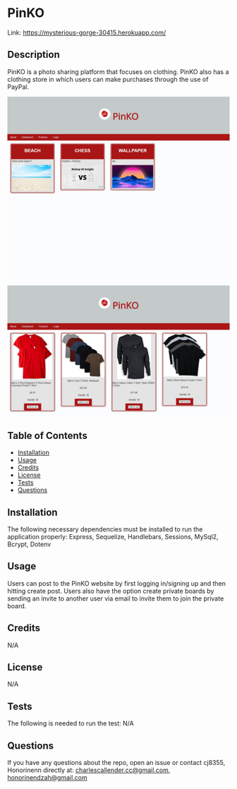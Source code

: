 # PinKO

Link: https://mysterious-gorge-30415.herokuapp.com/

## Description
PinKO is a photo sharing platform that focuses on clothing. PinKO also has a clothing store in which users can make purchases through the use of PayPal. 

![ScreenShot](./PinKO_IMG1.JPG)
![ScreenShot](./PinKO_IMG2.JPG)

## Table of Contents

- [Installation](#installation)
- [Usage](#usage)
- [Credits](#contributing)
- [License](#license)
- [Tests](#tests)
- [Questions](#git)

## Installation
The following necessary dependencies must be installed to run the
application properly: Express, Sequelize, Handlebars, Sessions, MySql2, Bcrypt, Dotenv

## Usage
Users can post to the PinKO website by first logging in/signing up and then hitting create post. Users also have the option create private boards by sending an invite to another user via email to invite them to join the private board.

## Credits
N/A

## License
N/A

## Tests
The following is needed to run the test: N/A

## Questions
If you have any questions about the repo, open an issue or contact cj8355, Honorinenn
directly at: charlescallender.cc@gmail.com, honorinendzah@gmail.com